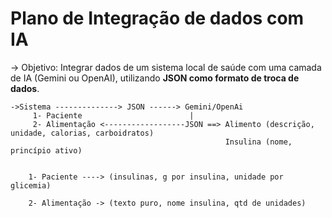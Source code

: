 # Plano de Integração de dados com IA

-> Objetivo: 
      Integrar dados de um sistema local de saúde com uma camada de IA (Gemini ou OpenAI), utilizando **JSON como formato de troca de dados**.
    
    ->Sistema --------------> JSON ------> Gemini/OpenAi
         1- Paciente                        |
	     2- Alimentação <------------------JSON ==> Alimento (descrição, unidade, calorias, carboidratos)               
	                                                Insulina (nome, princípio ativo) 


		1- Paciente ----> (insulinas, g por insulina, unidade por glicemia)
		
		2- Alimentação -> (texto puro, nome insulina, qtd de unidades)
